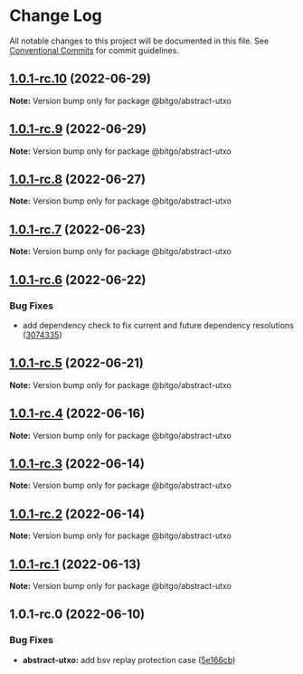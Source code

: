# Change Log

All notable changes to this project will be documented in this file.
See [Conventional Commits](https://conventionalcommits.org) for commit guidelines.

## [1.0.1-rc.10](https://github.com/BitGo/BitGoJS/compare/@bitgo/abstract-utxo@1.0.1-rc.8...@bitgo/abstract-utxo@1.0.1-rc.10) (2022-06-29)

**Note:** Version bump only for package @bitgo/abstract-utxo





## [1.0.1-rc.9](https://github.com/BitGo/BitGoJS/compare/@bitgo/abstract-utxo@1.0.1-rc.8...@bitgo/abstract-utxo@1.0.1-rc.9) (2022-06-29)

**Note:** Version bump only for package @bitgo/abstract-utxo





## [1.0.1-rc.8](https://github.com/BitGo/BitGoJS/compare/@bitgo/abstract-utxo@1.0.1-rc.7...@bitgo/abstract-utxo@1.0.1-rc.8) (2022-06-27)

**Note:** Version bump only for package @bitgo/abstract-utxo





## [1.0.1-rc.7](https://github.com/BitGo/BitGoJS/compare/@bitgo/abstract-utxo@1.0.1-rc.6...@bitgo/abstract-utxo@1.0.1-rc.7) (2022-06-23)

**Note:** Version bump only for package @bitgo/abstract-utxo





## [1.0.1-rc.6](https://github.com/BitGo/BitGoJS/compare/@bitgo/abstract-utxo@1.0.1-rc.5...@bitgo/abstract-utxo@1.0.1-rc.6) (2022-06-22)


### Bug Fixes

* add dependency check to fix current and future dependency resolutions ([3074335](https://github.com/BitGo/BitGoJS/commit/30743356cff4ebb6d9e185f1a493b187614a1ea9))





## [1.0.1-rc.5](https://github.com/BitGo/BitGoJS/compare/@bitgo/abstract-utxo@1.0.1-rc.4...@bitgo/abstract-utxo@1.0.1-rc.5) (2022-06-21)

**Note:** Version bump only for package @bitgo/abstract-utxo





## [1.0.1-rc.4](https://github.com/BitGo/BitGoJS/compare/@bitgo/abstract-utxo@1.0.1-rc.3...@bitgo/abstract-utxo@1.0.1-rc.4) (2022-06-16)

**Note:** Version bump only for package @bitgo/abstract-utxo





## [1.0.1-rc.3](https://github.com/BitGo/BitGoJS/compare/@bitgo/abstract-utxo@1.0.1-rc.2...@bitgo/abstract-utxo@1.0.1-rc.3) (2022-06-14)

**Note:** Version bump only for package @bitgo/abstract-utxo





## [1.0.1-rc.2](https://github.com/BitGo/BitGoJS/compare/@bitgo/abstract-utxo@1.0.1-rc.1...@bitgo/abstract-utxo@1.0.1-rc.2) (2022-06-14)

**Note:** Version bump only for package @bitgo/abstract-utxo





## [1.0.1-rc.1](https://github.com/BitGo/BitGoJS/compare/@bitgo/abstract-utxo@1.0.1-rc.0...@bitgo/abstract-utxo@1.0.1-rc.1) (2022-06-13)

**Note:** Version bump only for package @bitgo/abstract-utxo





## 1.0.1-rc.0 (2022-06-10)


### Bug Fixes

* **abstract-utxo:** add bsv replay protection case ([5e166cb](https://github.com/BitGo/BitGoJS/commit/5e166cbbc89ff10bd59308debf8f43dd18de0c47))
